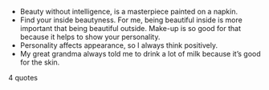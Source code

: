  - Beauty without intelligence, is a masterpiece painted on a napkin.
 - Find your inside beautyness. For me, being beautiful inside is more important that being beautiful outside. Make-up is so good for that because it helps to show your personality.
 - Personality affects appearance, so I always think positively.
 - My great grandma always told me to drink a lot of milk because it’s good for the skin.

4 quotes